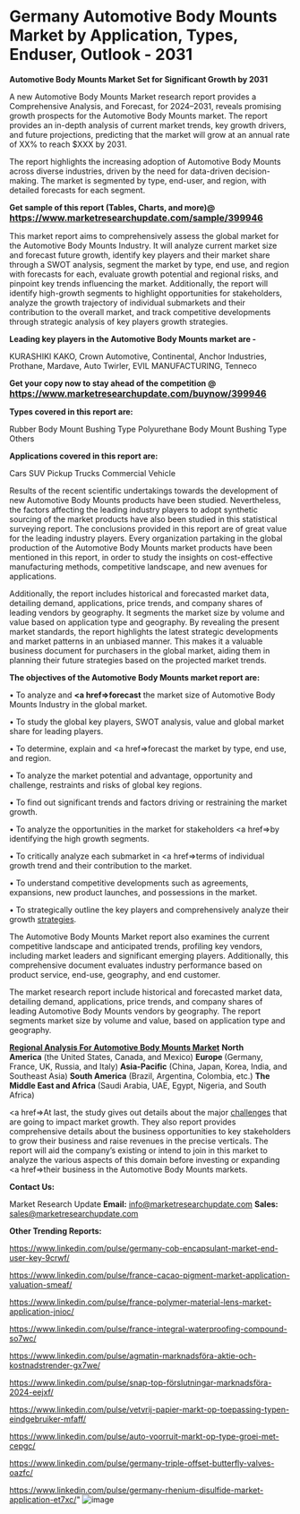 # Germany Automotive Body Mounts Market by Application, Types, Enduser, Outlook - 2031

<strong>Automotive Body Mounts Market Set for Significant Growth by 2031</strong>

A new Automotive Body Mounts Market research report provides a Comprehensive Analysis, and Forecast, for 2024–2031, reveals promising growth prospects for the Automotive Body Mounts market. The report provides an in-depth analysis of current market trends, key growth drivers, and future projections, predicting that the market will grow at an annual rate of XX% to reach $XXX by 2031.

The report highlights the increasing adoption of Automotive Body Mounts across diverse industries, driven by the need for data-driven decision-making. The market is segmented by type, end-user, and region, with detailed forecasts for each segment.

<strong>Get sample of this report (Tables, Charts, and more)@ <a href=https://www.marketresearchupdate.com/sample/399946><font size=3 color=#0000ff>https://www.marketresearchupdate.com/sample/399946</font></a></strong>

This market report aims to comprehensively assess the global market for the Automotive Body Mounts Industry. It will analyze current market size and forecast future growth, identify key players and their market share through a SWOT analysis, segment the market by type, end use, and region with forecasts for each, evaluate growth potential and regional risks, and pinpoint key trends influencing the market. Additionally, the report will identify high-growth segments to highlight opportunities for stakeholders, analyze the growth trajectory of individual submarkets and their contribution to the overall market, and track competitive developments through strategic analysis of key players growth strategies.

<strong>Leading key players in the Automotive Body Mounts market are -</strong>

KURASHIKI KAKO, Crown Automotive, Continental, Anchor Industries, Prothane, Mardave, Auto Twirler, EVIL MANUFACTURING, Tenneco

<strong>Get your copy now to stay ahead of the competition @ <a href=https://www.marketresearchupdate.com/buynow/399946><font size=3 color=#0000ff>https://www.marketresearchupdate.com/buynow/399946</font></a></strong>

<strong>Types covered in this report are:</strong>

Rubber Body Mount Bushing Type
Polyurethane Body Mount Bushing Type
Others

<strong>Applications covered in this report are:</strong>

Cars
SUV
Pickup Trucks
Commercial Vehicle

Results of the recent scientific undertakings towards the development of new Automotive Body Mounts products have been studied. Nevertheless, the factors affecting the leading industry players to adopt synthetic sourcing of the market products have also been studied in this statistical surveying report. The conclusions provided in this report are of great value for the leading industry players. Every organization partaking in the global production of the Automotive Body Mounts market products have been mentioned in this report, in order to study the insights on cost-effective manufacturing methods, competitive landscape, and new avenues for applications.

Additionally, the report includes historical and forecasted market data, detailing demand, applications, price trends, and company shares of leading vendors by geography. It segments the market size by volume and value based on application type and geography. By revealing the present market standards, the report highlights the latest strategic developments and market patterns in an unbiased manner. This makes it a valuable business document for purchasers in the global market, aiding them in planning their future strategies based on the projected market trends.

<strong>The objectives of the Automotive Body Mounts market report are:</strong>

• To analyze and <strong><a href=><strong>forecast</strong></a></strong> the market size of Automotive Body Mounts Industry in the global market.

• To study the global key players, SWOT analysis, value and global market share for leading players.

• To determine, explain and <a href=>forecast</a> the market by type, end use, and region.

• To analyze the market potential and advantage, opportunity and challenge, restraints and risks of global key regions.

• To find out significant trends and factors driving or restraining the market growth.

• To analyze the opportunities in the market for stakeholders <a href=>by</a> identifying the high growth segments.

• To critically analyze each submarket in <a href=>terms</a> of individual growth trend and their contribution to the market.

• To understand competitive developments such as agreements, expansions, new product launches, and possessions in the market.

• To strategically outline the key players and comprehensively analyze their growth <a href=ASDF881288>strategies</a>.

The Automotive Body Mounts Market report also examines the current competitive landscape and anticipated trends, profiling key vendors, including market leaders and significant emerging players. Additionally, this comprehensive document evaluates industry performance based on product service, end-use, geography, and end customer.

The market research report include historical and forecasted market data, detailing demand, applications, price trends, and company shares of leading Automotive Body Mounts vendors by geography. The report segments market size by volume and value, based on application type and geography.

<strong><u><b>Regional Analysis For Automotive Body Mounts Market</b></u></strong>
<strong><b>North America</b></strong> (the United States, Canada, and Mexico)
<strong><b>Europe </b></strong>(Germany, France, UK, Russia, and Italy)
<strong><b>Asia-Pacific</b></strong> (China, Japan, Korea, India, and Southeast Asia)
<strong><b>South America</b></strong> (Brazil, Argentina, Colombia, etc.)
<strong><b>The Middle East and Africa</b></strong> (Saudi Arabia, UAE, Egypt, Nigeria, and South Africa)

<a href=>At last,</a> the study gives out details about the major <a href=ASDF991299>challenges</a> that are going to impact market growth. They also report provides comprehensive details about the business opportunities to key stakeholders to grow their business and raise revenues in the precise verticals. The report will aid the company’s existing or intend to join in this market to analyze the various aspects of this domain before investing or expanding <a href=>their</a> business in the Automotive Body Mounts markets.

<strong>Contact Us:</strong>

Market Research Update
<strong>Email:</strong> info@marketresearchupdate.com
<strong>Sales:</strong> sales@marketresearchupdate.com

<strong>Other Trending Reports:</strong>

<a href=https://www.linkedin.com/pulse/germany-cob-encapsulant-market-end-user-key-9crwf/>https://www.linkedin.com/pulse/germany-cob-encapsulant-market-end-user-key-9crwf/</a>

<a href=https://www.linkedin.com/pulse/france-cacao-pigment-market-application-valuation-smeaf/>https://www.linkedin.com/pulse/france-cacao-pigment-market-application-valuation-smeaf/</a>

<a href=https://www.linkedin.com/pulse/france-polymer-material-lens-market-application-jnioc/>https://www.linkedin.com/pulse/france-polymer-material-lens-market-application-jnioc/</a>

<a href=https://www.linkedin.com/pulse/france-integral-waterproofing-compound-so7wc/>https://www.linkedin.com/pulse/france-integral-waterproofing-compound-so7wc/</a>

<a href=https://www.linkedin.com/pulse/agmatin-marknadsföra-aktie-och-kostnadstrender-gx7we/>https://www.linkedin.com/pulse/agmatin-marknadsföra-aktie-och-kostnadstrender-gx7we/</a>

<a href=https://www.linkedin.com/pulse/snap-top-förslutningar-marknadsföra-2024-eejxf/>https://www.linkedin.com/pulse/snap-top-förslutningar-marknadsföra-2024-eejxf/</a>

<a href=https://www.linkedin.com/pulse/vetvrij-papier-markt-op-toepassing-typen-eindgebruiker-mfaff/>https://www.linkedin.com/pulse/vetvrij-papier-markt-op-toepassing-typen-eindgebruiker-mfaff/</a>

<a href=https://www.linkedin.com/pulse/auto-voorruit-markt-op-type-groei-met-cepgc/>https://www.linkedin.com/pulse/auto-voorruit-markt-op-type-groei-met-cepgc/</a>

<a href=https://www.linkedin.com/pulse/germany-triple-offset-butterfly-valves-oazfc/>https://www.linkedin.com/pulse/germany-triple-offset-butterfly-valves-oazfc/</a>

<a href=https://www.linkedin.com/pulse/germany-rhenium-disulfide-market-application-et7xc/>https://www.linkedin.com/pulse/germany-rhenium-disulfide-market-application-et7xc/</a>"
![image](https://github.com/user-attachments/assets/47445570-315c-449f-ac02-280410c86b3b)
